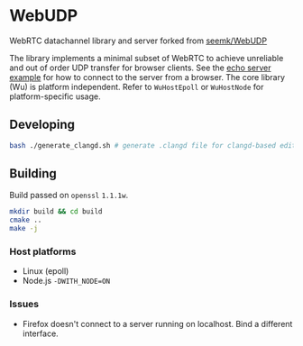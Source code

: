 # WebUDP

WebRTC datachannel library and server forked from [seemk/WebUDP](https://github.com/seemk/WebUDP)

The library implements a minimal subset of WebRTC to achieve unreliable and out of order UDP transfer for browser clients.
See the [echo server example](https://github.com/seemk/WebUDP/blob/master/examples) for how to connect to the server from a browser.
The core library (Wu) is platform independent. Refer to `WuHostEpoll` or `WuHostNode` for platform-specific usage.

## Developing

```bash
bash ./generate_clangd.sh # generate .clangd file for clangd-based editor
```

## Building

Build passed on `openssl` `1.1.1w`.

```bash
mkdir build && cd build
cmake ..
make -j
```

### Host platforms

- Linux (epoll)
- Node.js `-DWITH_NODE=ON`

### Issues

- Firefox doesn't connect to a server running on localhost. Bind a different interface.
